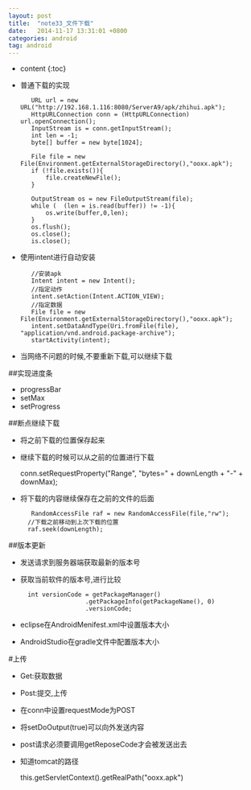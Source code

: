 ```yaml
---
layout: post
title:  "note33_文件下载"
date:   2014-11-17 13:31:01 +0800
categories: android
tag: android
---
```


* content
{:toc}
- 普通下载的实现

         URL url = new URL("http://192.168.1.116:8080/ServerA9/apk/zhihui.apk");
         HttpURLConnection conn = (HttpURLConnection) url.openConnection();
         InputStream is = conn.getInputStream();
         int len = -1;
         byte[] buffer = new byte[1024];
         
         File file = new File(Environment.getExternalStorageDirectory(),"ooxx.apk");
         if (!file.exists()){
             file.createNewFile();
         }
         
         OutputStream os = new FileOutputStream(file);
         while (  (len = is.read(buffer)) != -1){
             os.write(buffer,0,len);
         }
         os.flush();
         os.close();
         is.close();
- 使用intent进行自动安装

         //安装apk
         Intent intent = new Intent();
         //指定动作
         intent.setAction(Intent.ACTION_VIEW);
         //指定数据
         File file = new File(Environment.getExternalStorageDirectory(),"ooxx.apk");
         intent.setDataAndType(Uri.fromFile(file), "application/vnd.android.package-archive");
         startActivity(intent);
- 当网络不问题的时候,不要重新下载,可以继续下载

##实现进度条
- progressBar
- setMax
- setProgress

##断点继续下载
- 将之前下载的位置保存起来
- 继续下载的时候可以从之前的位置进行下载

     conn.setRequestProperty("Range", "bytes=" + downLength + "-" + downMax);
- 将下载的内容继续保存在之前的文件的后面

         RandomAccessFile raf = new RandomAccessFile(file,"rw");
        //下载之前移动到上次下载的位置
        raf.seek(downLength);

##版本更新
- 发送请求到服务器端获取最新的版本号
- 获取当前软件的版本号,进行比较

      	int versionCode = getPackageManager()
                        .getPackageInfo(getPackageName(), 0)
                        .versionCode;
- eclipse在AndroidMenifest.xml中设置版本大小
- AndroidStudio在gradle文件中配置版本大小

#上传
- Get:获取数据
- Post:提交,上传
- 在conn中设置requestMode为POST
- 将setDoOutput(true)可以向外发送内容
- post请求必须要调用getReposeCode才会被发送出去
- 知道tomcat的路径

     this.getServletContext().getRealPath("ooxx.apk")






